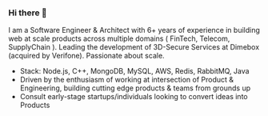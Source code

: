 ### Hi there 👋

<!--
**avnishit/avnishit** is a ✨ _special_ ✨ repository because its `README.md` (this file) appears on your GitHub profile.

Here are some ideas to get you started:

- 🔭 I’m currently working on ...
- 🌱 I’m currently learning ...
- 👯 I’m looking to collaborate on ...
- 🤔 I’m looking for help with ...
- 💬 Ask me about ...
- 📫 How to reach me: ...
- 😄 Pronouns: ...
- ⚡ Fun fact: ...
-->

I am a Software Engineer & Architect with 6+ years of experience in building web at scale products across multiple domains ( FinTech, Telecom, SupplyChain ). Leading the development of 3D-Secure Services at Dimebox (acquired by Verifone). Passionate about scale.
- Stack: Node.js, C++, MongoDB, MySQL, AWS, Redis, RabbitMQ, Java
- Driven by the enthusiasm of working at intersection of Product & Engineering, building cutting edge products & teams from grounds up
- Consult early-stage startups/individuals looking to convert ideas into Products
